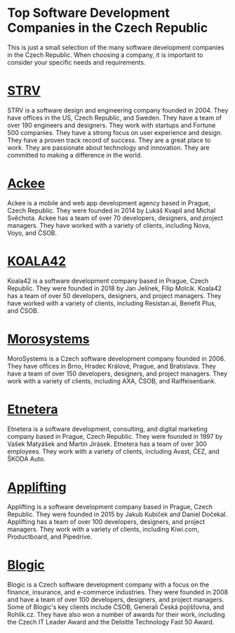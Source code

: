 # Top Software Development Companies in the Czech Republic
This is just a small selection of the many software development companies in the Czech Republic. When choosing a company, it is important to consider your specific needs and requirements.

# [STRV](https://www.strv.com/)
STRV is a software design and engineering company founded in 2004. They have offices in the US, Czech Republic, and Sweden. They have a team of over 190 engineers and designers. They work with startups and Fortune 500 companies. They have a strong focus on user experience and design. They have a proven track record of success. They are a great place to work. They are passionate about technology and innovation. They are committed to making a difference in the world.

# [Ackee](https://www.ackee.cz/)
Ackee is a mobile and web app development agency based in Prague, Czech Republic. They were founded in 2014 by Lukáš Kvapil and Michal Svěchota. Ackee has a team of over 70 developers, designers, and project managers. They have worked with a variety of clients, including Nova, Voyo, and ČSOB.

# [KOALA42](https://koala42.com/)
Koala42 is a software development company based in Prague, Czech Republic. They were founded in 2018 by Jan Jelínek, Filip Molcik. Koala42 has a team of over 50 developers, designers, and project managers. They have worked with a variety of clients, including Resistan.ai, Benefit Plus, and ČSOB.

# [Morosystems](https://www.morosystems.cz/)
MoroSystems is a Czech software development company founded in 2006. They have offices in Brno, Hradec Králové, Prague, and Bratislava. They have a team of over 150 developers, designers, and project managers. They work with a variety of clients, including AXA, ČSOB, and Raiffeisenbank.

# [Etnetera](https://www.etnetera.cz/)
Etnetera is a software development, consulting, and digital marketing company based in Prague, Czech Republic. They were founded in 1997 by Vašek Matyášek and Martin Jirásek. Etnetera has a team of over 300 employees. They work with a variety of clients, including Avast, ČEZ, and ŠKODA Auto.

# [Applifting](https://applifting.cz/)
Applifting is a software development company based in Prague, Czech Republic. They were founded in 2015 by Jakub Kubíček and Daniel Dočekal. Applifting has a team of over 100 developers, designers, and project managers. They work with a variety of clients, including Kiwi.com, Productboard, and Pipedrive.

# [Blogic](https://www.blogic.cz/)
Blogic is a Czech software development company with a focus on the finance, insurance, and e-commerce industries. They were founded in 2008 and have a team of over 100 developers, designers, and project managers. Some of Blogic's key clients include ČSOB, Generali Česká pojišťovna, and Rohlik.cz. They have also won a number of awards for their work, including the Czech IT Leader Award and the Deloitte Technology Fast 50 Award.

